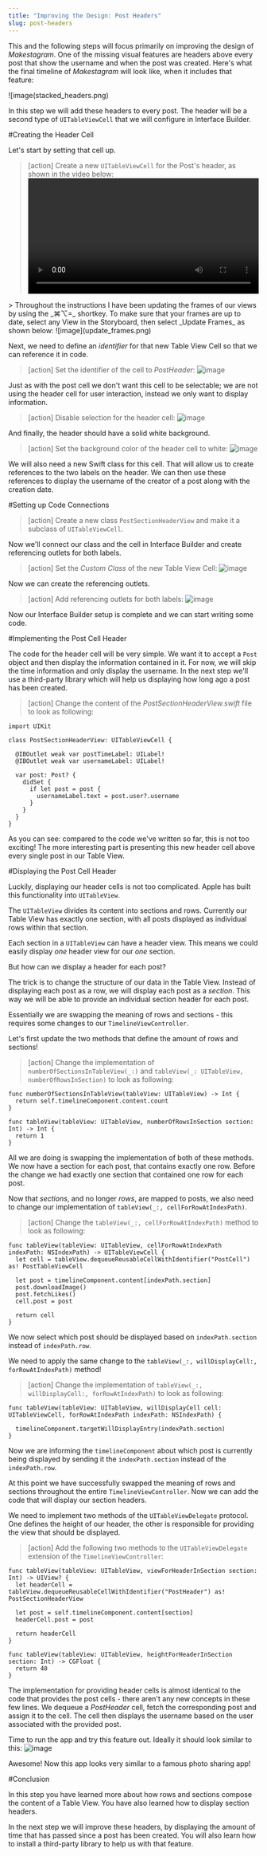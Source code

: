 ```yaml
---
title: "Improving the Design: Post Headers"
slug: post-headers
---
```


This and the following steps will focus primarily on improving the design of _Makestagram_. One of the missing visual features are headers above every post that show the username and when the post was created. Here's what the final timeline of _Makestagram_ will look like, when it includes that feature:

![image(stacked_headers.png)

In this step we will add these headers to every post. The header will be a second type of `UITableViewCell` that we will configure in Interface Builder.

#Creating the Header Cell

Let's start by setting that cell up.

> [action]
> Create a new `UITableViewCell` for the Post's header, as shown in the video below:
> <video width="100%" controls>
  <source src="https://s3.amazonaws.com/mgwu-misc/SA2015/SetupPostHeader_small.mov" type="video/mp4">
>
Throughout the instructions I have been updating the frames of our views by using the _⌘⌥=_ shortkey. To make sure that your frames are up to date, select any View in the Storyboard, then select _Update Frames_ as shown below:
![image](update_frames.png)

Next, we need to define an _identifier_ for that new Table View Cell so that we can reference it in code.

> [action]
> Set the identifier of the cell to _PostHeader_:
> ![image](headercellid.png)

Just as with the post cell we don't want this cell to be selectable; we are not using the header cell for user interaction, instead we only want to display information.

> [action]
> Disable selection for the header cell:
> ![image](no_selection.png)

And finally, the header should have a solid white background.

> [action]
> Set the background color of the header cell to white:
> ![image](bg_color.png)

We will also need a new Swift class for this cell. That will allow us to create references to the two labels on the header. We can then use these references to display the username of the creator of a post along with the creation date.

#Setting up Code Connections

> [action]
> Create a new class `PostSectionHeaderView` and make it a subclass of `UITableViewCell`.

Now we'll connect our class and the cell in Interface Builder and create referencing outlets for both labels.

> [action]
> Set the _Custom Class_ of the new Table View Cell:
![image](custom_class.png)

Now we can create the referencing outlets.

> [action]
> Add referencing outlets for both labels:
![image](ref_outlets.png)

Now our Interface Builder setup is complete and we can start writing some code.

#Implementing the Post Cell Header

The code for the header cell will be very simple. We want it to accept a `Post` object and then display the information contained in it. For now, we will skip the time information and only display the username. In the next step we'll use a third-party library which will help us displaying how long ago a post has been created.

> [action]
> Change the content of the _PostSectionHeaderView.swift_ file to look as following:
>
    import UIKit
>
    class PostSectionHeaderView: UITableViewCell {
>
      @IBOutlet weak var postTimeLabel: UILabel!
      @IBOutlet weak var usernameLabel: UILabel!
>
      var post: Post? {
        didSet {
          if let post = post {
            usernameLabel.text = post.user?.username
          }
        }
      }
    }

As you can see: compared to the code we've written so far, this is not too exciting! The more interesting part is presenting this new header cell above every single post in our Table View.

#Displaying the Post Cell Header

Luckily, displaying our header cells is not too complicated. Apple has built this functionality into `UITableView`.

The `UITableView` divides its content into sections and rows. Currently our Table View has exactly one section, with all posts displayed as individual rows within that section.

Each section in a `UITableView` can have a header view. This means we could easily display _one_ header view for our _one_ section.

But how can we display a header for each post?

The trick is to change the structure of our data in the Table View. Instead of displaying each post as a row, we will display each post as a _section_. This way we will be able to provide an individual section header for each post.

Essentially we are swapping the meaning of rows and sections - this requires some changes to our `TimelineViewController`.

Let's first update the two methods that define the amount of rows and sections!

> [action]
> Change the implementation of `numberOfSectionsInTableView(_:)` and `tableView(_: UITableView, numberOfRowsInSection)` to look as following:
>
    func numberOfSectionsInTableView(tableView: UITableView) -> Int {
      return self.timelineComponent.content.count
    }
>
    func tableView(tableView: UITableView, numberOfRowsInSection section: Int) -> Int {
      return 1
    }

All we are doing is swapping the implementation of both of these methods. We now have a section for each post, that contains exactly one row. Before the change we had exactly one section that contained one row for each post.

Now that _sections_, and no longer _rows_, are mapped to posts, we also need to change our implementation of `tableView(_:, cellForRowAtIndexPath)`.

> [action]
> Change the `tableView(_:, cellForRowAtIndexPath)` method to look as following:
>
    func tableView(tableView: UITableView, cellForRowAtIndexPath indexPath: NSIndexPath) -> UITableViewCell {
      let cell = tableView.dequeueReusableCellWithIdentifier("PostCell") as! PostTableViewCell
>
      let post = timelineComponent.content[indexPath.section]
      post.downloadImage()
      post.fetchLikes()
      cell.post = post
>
      return cell
    }

We now select which post should be displayed based on `indexPath.section` instead of `indexPath.row`.

We need to apply the same change to the `tableView(_:, willDisplayCell:, forRowAtIndexPath)` method!

> [action]
> Change the implementation of `tableView(_:, willDisplayCell:, forRowAtIndexPath)` to look as following:
>
    func tableView(tableView: UITableView, willDisplayCell cell: UITableViewCell, forRowAtIndexPath indexPath: NSIndexPath) {
>
      timelineComponent.targetWillDisplayEntry(indexPath.section)
    }

Now we are informing the `timelineComponent` about which post is currently being displayed by sending it the `indexPath.section` instead of the `indexPath.row`.

At this point we have successfully swapped the meaning of rows and sections throughout the entire `TimelineViewController`. Now we can add the code that will display our section headers.

We need to implement two methods of the `UITableViewDelegate` protocol. One defines the height of our header, the other is responsible for providing the view that should be displayed.

> [action]
> Add the following two methods to the `UITableViewDelegate` extension of the `TimelineViewController`:
>
    func tableView(tableView: UITableView, viewForHeaderInSection section: Int) -> UIView? {
      let headerCell = tableView.dequeueReusableCellWithIdentifier("PostHeader") as! PostSectionHeaderView
>
      let post = self.timelineComponent.content[section]
      headerCell.post = post
>
      return headerCell
    }
>
    func tableView(tableView: UITableView, heightForHeaderInSection section: Int) -> CGFloat {
      return 40
    }

The implementation for providing header cells is almost identical to the code that provides the post cells - there aren't any new concepts in these few lines. We dequeue a _PostHeader_ cell, fetch the corresponding post and assign it to the cell. The cell then displays the username based on the user associated with the provided post.

Time to run the app and try this feature out. Ideally it should look similar to this:
![image](headers_working.png)

Awesome! Now this app looks very similar to a famous photo sharing app!

#Conclusion

In this step you have learned more about how rows and sections compose the content of a Table View. You have also learned how to display section headers.

In the next step we will improve these headers, by displaying the amount of time that has passed since a post has been created. You will also learn how to install a third-party library to help us with that feature.
